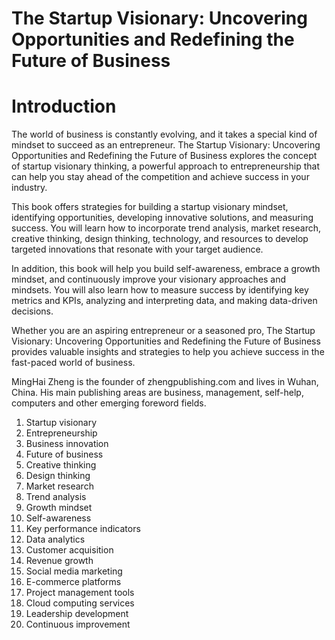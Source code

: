 # The Startup Visionary: Uncovering Opportunities and Redefining the Future of Business

# Introduction

The world of business is constantly evolving, and it takes a special kind of mindset to succeed as an entrepreneur. The Startup Visionary: Uncovering Opportunities and Redefining the Future of Business explores the concept of startup visionary thinking, a powerful approach to entrepreneurship that can help you stay ahead of the competition and achieve success in your industry.

This book offers strategies for building a startup visionary mindset, identifying opportunities, developing innovative solutions, and measuring success. You will learn how to incorporate trend analysis, market research, creative thinking, design thinking, technology, and resources to develop targeted innovations that resonate with your target audience.

In addition, this book will help you build self-awareness, embrace a growth mindset, and continuously improve your visionary approaches and mindsets. You will also learn how to measure success by identifying key metrics and KPIs, analyzing and interpreting data, and making data-driven decisions.

Whether you are an aspiring entrepreneur or a seasoned pro, The Startup Visionary: Uncovering Opportunities and Redefining the Future of Business provides valuable insights and strategies to help you achieve success in the fast-paced world of business.




MingHai Zheng is the founder of zhengpublishing.com and lives in Wuhan, China. His main publishing areas are business, management, self-help, computers and other emerging foreword fields.



1. Startup visionary
2. Entrepreneurship
3. Business innovation
4. Future of business
5. Creative thinking
6. Design thinking
7. Market research
8. Trend analysis
9. Growth mindset
10. Self-awareness
11. Key performance indicators
12. Data analytics
13. Customer acquisition
14. Revenue growth
15. Social media marketing
16. E-commerce platforms
17. Project management tools
18. Cloud computing services
19. Leadership development
20. Continuous improvement

